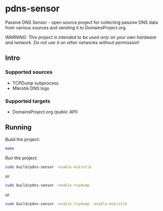 # pdns-sensor
Passive DNS Sensor - open source project for collecting passive DNS data from various sources and sending it to DomainsProject.org.

*WARNING: This project is intended to be used only on your own hardware and network. Do not use it on other networks without permission!*

## Intro 

### Supported sources 

- TCPDump subprocess
- Mikrotik DNS logs

### Supported targets

- DomainsProject.org (public API)

## Running

Build the project:

```bash
make
```

Run the project:

```bash
sudo build/pdns-sensor -enable-mikrotik
```

or 

```bash
sudo build/pdns-sensor -enable-tcpdump
```

or 

```bash
sudo build/pdns-sensor -enable-tcpdump -enable-mikrotik
```
